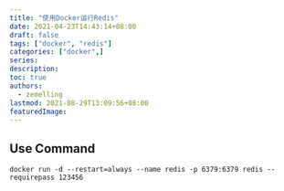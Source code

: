 ```yaml
---
title: "使用Docker运行Redis"
date: 2021-04-23T14:43:14+08:00
draft: false
tags: ["docker", "redis"]
categories: ["docker",]
series:
description:
toc: true
authors:
  - zemelling
lastmod: 2021-08-29T13:09:56+08:00
featuredImage:
---
```


## Use Command

```shell
docker run -d --restart=always --name redis -p 6379:6379 redis --requirepass 123456
```